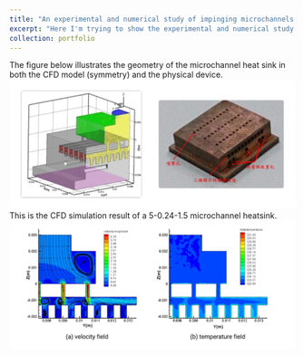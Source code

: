 ```yaml
---
title: "An experimental and numerical study of impinging microchannels of dielectric fluid for chip cooling"
excerpt: "Here I'm trying to show the experimental and numerical study results of the microchannels heatsink for chip cooling."
collection: portfolio
---
```


The figure below illustrates the geometry of the microchannel heat sink in both the CFD model (symmetry) and the physical device.<br/>
<img src='/images/MH CAD.jpeg'> <br/>
This is the CFD simulation result of a 5-0.24-1.5 microchannel heatsink. <br/>
<img src='/images/MH CFD(2).jpeg'>
